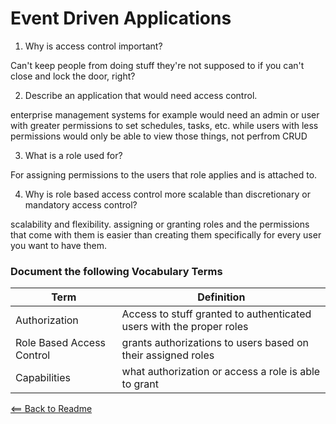 # Event Driven Applications

1. Why is access control important?

Can't keep people from doing stuff they're not supposed to if you can't close and lock the door, right?

2. Describe an application that would need access control.

enterprise management systems for example would need an admin or user with greater permissions to set schedules, tasks, etc. while users with less permissions would only be able to view those things, not perfrom CRUD

3. What is a role used for?

For assigning permissions to the users that role applies and is attached to.

4. Why is role based access control more scalable than discretionary or mandatory access control?

scalability and flexibility. assigning or granting roles and the permissions that come with them is easier than creating them specifically for every user you want to have them.

### Document the following Vocabulary Terms

Term | Definition
-----|-----------
Authorization | Access to stuff granted to authenticated users with the proper roles
Role Based Access Control | grants authorizations to users based on their assigned roles
Capabilities | what authorization or access a role is able to grant

[<== Back to Readme](../README.md)
